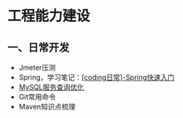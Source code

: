 # 工程能力建设 

## 一、日常开发  

- Jmeter压测
- Spring，学习笔记：[[coding日常]-Spring快速入门](https://zhuanlan.zhihu.com/p/411553672)
- [MySQL服务查询优化](https://zhuanlan.zhihu.com/p/344215738)  
- Git常用命令
- Maven知识点梳理
